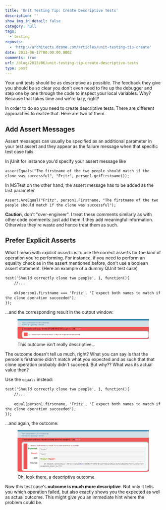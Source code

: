 ```yaml
---
title: 'Unit Testing Tip: Create Descriptive Tests'
description: ''
show_img_in_detail: false
category: null
tags:
  - testing
reposts:
  - 'http://architects.dzone.com/articles/unit-testing-tip-create'
date: 2013-06-17T00:00:00.000Z
comments: true
url: /blog/2013/06/unit-testing-tip-create-descriptive-tests
type: post
---
```


Your unit tests should be as descriptive as possible. The feedback they give you should be so clear you don't even need to fire up the debugger and step one by one through the code to inspect your local variables. Why? Because that takes time and we're lazy, right?

In order to do so you need to create descriptive tests. There are different approaches to realize that. Here are two of them.

## Add Assert Messages

Assert messages can usually be specified as an additional parameter in your test assert and they appear as the failure message when that specific test case fails.

In jUnit for instance you'd specify your assert message like

    assertEquals("The firstname of the two people should match if the clone was successful", "Fritz", person1.getFirstname());

In MSTest on the other hand, the assert message has to be added as the last parameter.

    Assert.AreEqual("Fritz", person1.Firstname, "The firstname of the two people should match if the clone was successful");

**Caution**, don't "over-engineer". I treat these comments similarly as with other code comments: just add them if they add meaningful information. Otherwise they're waste and hence treat them as such.

## Prefer Explicit Asserts

What I mean with _explicit asserts_ is to use the correct asserts for the kind of operation you're performing. For instance, if you need to perform an equality check as in the assert mentioned before, don't use a boolean assert statement. (Here an example of a dummy QUnit test case)

    test('Should correctly clone two people', 1, function(){
        //...

        ok(person1.firstname === 'Fritz', 'I expect both names to match if the clone operation succeeded');
    });

...and the corresponding result in the output window:

<figure class="image--medium">
    <img src="/blog/assets/imgs/qunit_undescriptive_testresult.png" />
    <figcaption>This outcome isn't really descriptive...</figcaption>
</figure>

The outcome doesn't tell us much, right? What you can say is that the person's firstname didn't match what you expected and as such that that clone operation probably didn't succeed. But why?? What was its actual value then?

Use the `equals` instead:

    test('Should correctly clone two people', 1, function(){
        //...

        equal(person1.firstname, 'Fritz', 'I expect both names to match if the clone operation succeeded');
    });

...and again, the outcome:

<figure class="image--medium">
    <img src="/blog/assets/imgs/qunit_descriptive_testresult.png" />
    <figcaption>Oh, look there, a descriptive outcome.</figcaption>
</figure>

Now this test case's **outcome is much more descriptive**. Not only it tells you which operation failed, but also exactly shows you the expected as well as actual outcome. This might give you an immediate hint where the problem could be.
